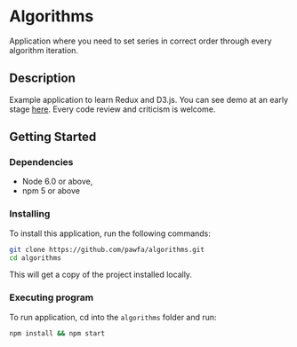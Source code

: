 # Algorithms
Application where you need to set series in correct order through every algorithm iteration.

## Description

Example application to learn Redux and D3.js. You can see demo at an early stage [here](http://algorithms.pawfa.usermd.net/). Every code review and criticism is welcome.


## Getting Started

### Dependencies

- Node 6.0 or above,
- npm 5 or above

### Installing

To install this application, run the following commands:
```bash
git clone https://github.com/pawfa/algorithms.git
cd algorithms
```
This will get a copy of the project installed locally.

### Executing program
To run application, cd into the `algorithms` folder and run:
 
```bash
npm install && npm start
```
